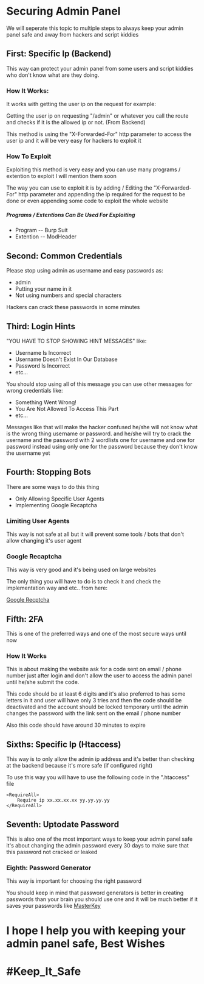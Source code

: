 # Securing Admin Panel

<p>We will seperate this topic to multiple steps to always keep your admin panel safe and away from hackers and script kiddies</p>

## First: Specific Ip (Backend)

<p>This way can protect your admin panel from some users and script kiddies who don't know what are they doing.</p>

### How It Works:

<p>It works with getting the user ip on the request for example:</p>

<p>Getting the user ip on requesting "/admin" or whatever you call the route and checks if it is the allowed ip or not. (From Backend)</p>

<p>This method is using the "X-Forwarded-For" http parameter to access the user ip and it will be very easy for hackers to exploit it</p>

### How To Exploit

<p>Exploiting this method is very easy and you can use many programs / extention to exploit I will mention them soon</p>

<p>The way you can use to exploit it is by adding / Editing the "X-Forwarded-For" http parameter and appending the ip required for the request to be done or even appending some code to exploit the whole website</p>

##### Programs / Extentions Can Be Used For Exploiting

<ul>
	<li>Program -- Burp Suit</li>
	<li>Extention -- ModHeader</li>
</ul>


## Second: Common Credentials

<p>Please stop using admin as username and easy passwords as:</p>

<ul>
	<li>admin</li>
	<li>Putting your name in it</li>
	<li>Not using numbers and special characters</li>
</ul>

<p>Hackers can crack these passwords in some minutes</p>



## Third: Login Hints

<p>"YOU HAVE TO STOP SHOWING HINT MESSAGES" like:</p>

<ul>
	<li>Username Is Incorrect</li>
	<li>Username Doesn't Exist In Our Database</li>
	<li>Password Is Incorrect</li>
	<li>etc...</li>
</ul>

<p>You should stop using all of this message you can use other messages for wrong credentials like:</p>

<ul>
	<li>Something Went Wrong!</li>
	<li>You Are Not Allowed To Access This Part</li>
	<li>etc...</li>	
</ul>

<p>Messages like that will make the hacker confused he/she will not know what is the wrong thing username or password. and he/she will try to crack the username and the password with 2 wordlists one for username and one for password instead using only one for the password because they don't know the username yet</p>



## Fourth: Stopping Bots

<p>There are some ways to do this thing</p>

<ul>
	<li>Only Allowing Specific User Agents</li>
	<li>Implementing Google Recaptcha</li>
</ul>


### Limiting User Agents

<p>This way is not safe at all but it will prevent some tools / bots that don't allow changing it's user agent</p>


### Google Recaptcha

<p>This way is very good and it's being used on large websites</p>

<p>The only thing you will have to do is to check it and check the implementation way and etc.. from here:</p>

<a href="https://www.google.com/recaptcha/about/">Google Recptcha</a>



## Fifth: 2FA

<p>This is one of the preferred ways and one of the most secure ways until now</p>

### How It Works

<p>This is about making the website ask for a code sent on email / phone number just after login and don't allow the user to access the admin panel until he/she submit the code.</p>

<p>This code should be at least 6 digits and it's also preferred to has some letters in it and user will have only 3 tries and then the code should be deactivated and the account should be locked temporary until the admin changes the password with the link sent on the email / phone number</p>

<p>Also this code should have around 30 minutes to expire</p>


## Sixths: Specific Ip (Htaccess)

<p>This way is to only allow the admin ip address and it's better than checking at the backend because it's more safe (if configured right)</p>

<p>To use this way you will have to use the following code in the ".htaccess" file</p>

```htaccess
<RequireAll>
    Require ip xx.xx.xx.xx yy.yy.yy.yy
</RequireAll>

```


## Seventh: Uptodate Password

<p>This is also one of the most important ways to keep your admin panel safe it's about changing the admin password every 30 days to make sure that this password not cracked or leaked</p>


### Eighth: Password Generator

<p>This way is important for choosing the right password</p>

<p>You should keep in mind that password generators is better in creating passwords than your brain you should use one and it will be much better if it saves your passwords like <a href="https://masterkeypasswords.com">MasterKey</a></p>

# I hope I help you with keeping your admin panel safe, Best Wishes

# #Keep_It_Safe

